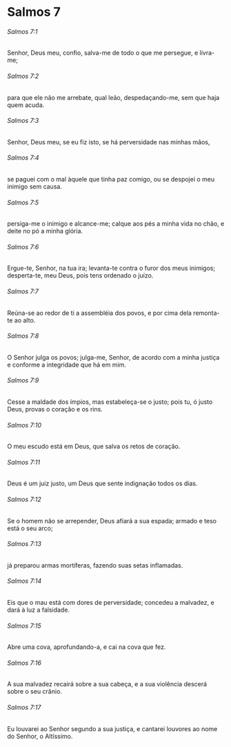 # Salmos 7

###### Salmos 7:1

Senhor, Deus meu, confio, salva-me de todo o que me persegue, e livra-me;

###### Salmos 7:2

para que ele não me arrebate, qual leão, despedaçando-me, sem que haja quem acuda.

###### Salmos 7:3

Senhor, Deus meu, se eu fiz isto, se há perversidade nas minhas mãos,

###### Salmos 7:4

se paguei com o mal àquele que tinha paz comigo, ou se despojei o meu inimigo sem causa.

###### Salmos 7:5

persiga-me o inimigo e alcance-me; calque aos pés a minha vida no chão, e deite no pó a minha glória.

###### Salmos 7:6

Ergue-te, Senhor, na tua ira; levanta-te contra o furor dos meus inimigos; desperta-te, meu Deus, pois tens ordenado o juízo.

###### Salmos 7:7

Reúna-se ao redor de ti a assembléia dos povos, e por cima dela remonta-te ao alto.

###### Salmos 7:8

O Senhor julga os povos; julga-me, Senhor, de acordo com a minha justiça e conforme a integridade que há em mim.

###### Salmos 7:9

Cesse a maldade dos ímpios, mas estabeleça-se o justo; pois tu, ó justo Deus, provas o coração e os rins.

###### Salmos 7:10

O meu escudo está em Deus, que salva os retos de coração.

###### Salmos 7:11

Deus é um juiz justo, um Deus que sente indignação todos os dias.

###### Salmos 7:12

Se o homem não se arrepender, Deus afiará a sua espada; armado e teso está o seu arco;

###### Salmos 7:13

já preparou armas mortíferas, fazendo suas setas inflamadas.

###### Salmos 7:14

Eis que o mau está com dores de perversidade; concedeu a malvadez, e dará à luz a falsidade.

###### Salmos 7:15

Abre uma cova, aprofundando-a, e cai na cova que fez.

###### Salmos 7:16

A sua malvadez recairá sobre a sua cabeça, e a sua violência descerá sobre o seu crânio.

###### Salmos 7:17

Eu louvarei ao Senhor segundo a sua justiça, e cantarei louvores ao nome do Senhor, o Altíssimo.

